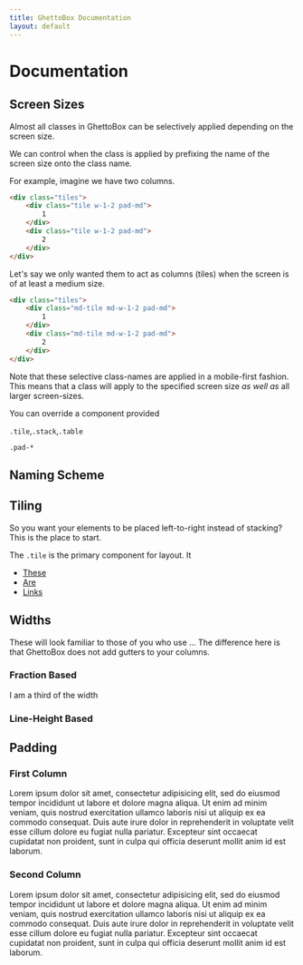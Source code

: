 ```yaml
---
title: GhettoBox Documentation
layout: default
---
```


# Documentation

## Screen Sizes

Almost all classes in GhettoBox can be selectively applied depending on the screen size.

<div class="cs-1 pad-sm rnd-xs" markdown="1">



</div>

We can control when the class is applied by prefixing the name of the screen size onto the class name.

For example, imagine we have two columns.

```html
<div class="tiles">
	<div class="tile w-1-2 pad-md">
		1
	</div>
	<div class="tile w-1-2 pad-md">
		2
	</div>
</div>
```

Let's say we only wanted them to act as columns (tiles) when the screen is of at least a medium size.

```html
<div class="tiles">
	<div class="md-tile md-w-1-2 pad-md">
		1
	</div>
	<div class="md-tile md-w-1-2 pad-md">
		2
	</div>
</div>
```

Note that these selective class-names are applied in a mobile-first fashion. This means that a class will apply to the specified screen size *as well as* all larger screen-sizes.

You can override a component provided

`.tile`,`.stack`,`.table`

`.pad-*`

## Naming Scheme

## Tiling

So you want your elements to be placed left-to-right instead of stacking? This is the place to start.

The `.tile` is the primary component for layout. It 

<div class="cs-1">
	<ul class="tiles tiles-justify">
		<li class="tile">
			<a href="#">
				These
			</a>
		</li>
		<li class="tile">
			<a href="#">
				Are
			</a>
		</li>
		<li class="tile">
			<a href="#">
				Links
			</a>
		</li>
	</ul>
</div>

## Widths

These will look familiar to those of you who use ... The difference here is that GhettoBox does not add gutters to your columns.

### Fraction Based

<div>
	<div class="w-1-3 cs-2">
		I am a third of the width
	</div>
</div>

### Line-Height Based

## Padding

<div class="tiles">
	<div class="cs-1 tile w-1-2 pad-md">
		<h3>First Column</h3>
		<p>
			Lorem ipsum dolor sit amet, consectetur adipisicing elit, sed do eiusmod
			tempor incididunt ut labore et dolore magna aliqua. Ut enim ad minim veniam,
			quis nostrud exercitation ullamco laboris nisi ut aliquip ex ea commodo
			consequat. Duis aute irure dolor in reprehenderit in voluptate velit esse
			cillum dolore eu fugiat nulla pariatur. Excepteur sint occaecat cupidatat non
			proident, sunt in culpa qui officia deserunt mollit anim id est laborum.
		</p>
	</div
	><div class="cs-2 tile w-1-2 pad-md">
		<h3>Second Column</h3>
		<p>
			Lorem ipsum dolor sit amet, consectetur adipisicing elit, sed do eiusmod
			tempor incididunt ut labore et dolore magna aliqua. Ut enim ad minim veniam,
			quis nostrud exercitation ullamco laboris nisi ut aliquip ex ea commodo
			consequat. Duis aute irure dolor in reprehenderit in voluptate velit esse
			cillum dolore eu fugiat nulla pariatur. Excepteur sint occaecat cupidatat non
			proident, sunt in culpa qui officia deserunt mollit anim id est laborum.
		</p>
	</div>
</div>
